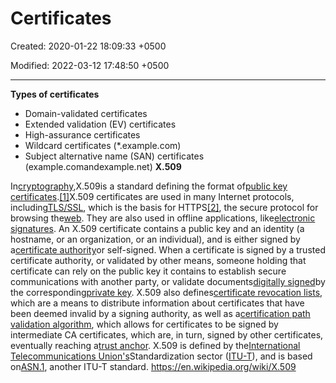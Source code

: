 # Certificates

Created: 2020-01-22 18:09:33 +0500

Modified: 2022-03-12 17:48:50 +0500

---

**Types of certificates**
-   Domain-validated certificates
-   Extended validation (EV) certificates
-   High-assurance certificates
-   Wildcard certificates (*.example.com)
-   Subject alternative name (SAN) certificates (example.comandexample.net)
**X.509**

In[cryptography](https://en.wikipedia.org/wiki/Cryptography),X.509is a standard defining the format of[public key certificates](https://en.wikipedia.org/wiki/Public_key_certificate).[[1]](https://en.wikipedia.org/wiki/X.509#cite_note-1)X.509 certificates are used in many Internet protocols, including[TLS/SSL](https://en.wikipedia.org/wiki/Transport_Layer_Security), which is the basis for HTTPS[[2]](https://en.wikipedia.org/wiki/X.509#cite_note-:0-2), the secure protocol for browsing the[web](https://en.wikipedia.org/wiki/World_Wide_Web). They are also used in offline applications, like[electronic signatures](https://en.wikipedia.org/wiki/Electronic_signature). An X.509 certificate contains a public key and an identity (a hostname, or an organization, or an individual), and is either signed by a[certificate authority](https://en.wikipedia.org/wiki/Certificate_authority)or self-signed. When a certificate is signed by a trusted certificate authority, or validated by other means, someone holding that certificate can rely on the public key it contains to establish secure communications with another party, or validate documents[digitally signed](https://en.wikipedia.org/wiki/Digital_signature)by the corresponding[private key](https://en.wikipedia.org/wiki/Private_key).
X.509 also defines[certificate revocation lists](https://en.wikipedia.org/wiki/Certificate_revocation_list), which are a means to distribute information about certificates that have been deemed invalid by a signing authority, as well as a[certification path validation algorithm](https://en.wikipedia.org/wiki/Certification_path_validation_algorithm), which allows for certificates to be signed by intermediate CA certificates, which are, in turn, signed by other certificates, eventually reaching a[trust anchor](https://en.wikipedia.org/wiki/Trust_anchor).
X.509 is defined by the[International Telecommunications Union's](https://en.wikipedia.org/wiki/International_Telecommunication_Union)Standardization sector ([ITU-T](https://en.wikipedia.org/wiki/ITU-T)), and is based on[ASN.1](https://en.wikipedia.org/wiki/Abstract_Syntax_Notation_One), another ITU-T standard.
<https://en.wikipedia.org/wiki/X.509>
